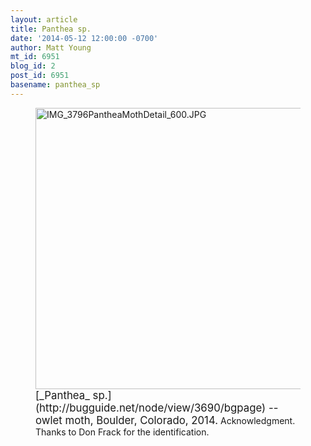 ```yaml
---
layout: article
title: Panthea sp.
date: '2014-05-12 12:00:00 -0700'
author: Matt Young
mt_id: 6951
blog_id: 2
post_id: 6951
basename: panthea_sp
---
```

<figure>
<img src="http://pandasthumb.org/archives/2014/05/11/IMG_3796PantheaMothDetail_600.JPG" alt="IMG_3796PantheaMothDetail_600.JPG" width="600" height="450" />
<figcaption markdown="span">
<big>[_Panthea_ sp.](http://bugguide.net/node/view/3690/bgpage) -- owlet moth, Boulder, Colorado, 2014.</big> Acknowledgment.  Thanks to Don Frack for the identification.

</figcaption>
</figure>
